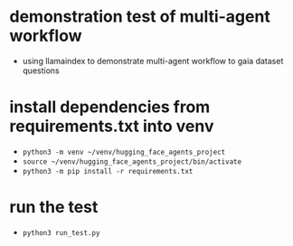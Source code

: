 # demonstration test of multi-agent workflow
- using llamaindex to demonstrate multi-agent workflow to gaia dataset questions

# install dependencies from requirements.txt into venv
- `python3 -m venv ~/venv/hugging_face_agents_project`
- `source ~/venv/hugging_face_agents_project/bin/activate`
- `python3 -m pip install -r requirements.txt`

# run the test
- `python3 run_test.py`